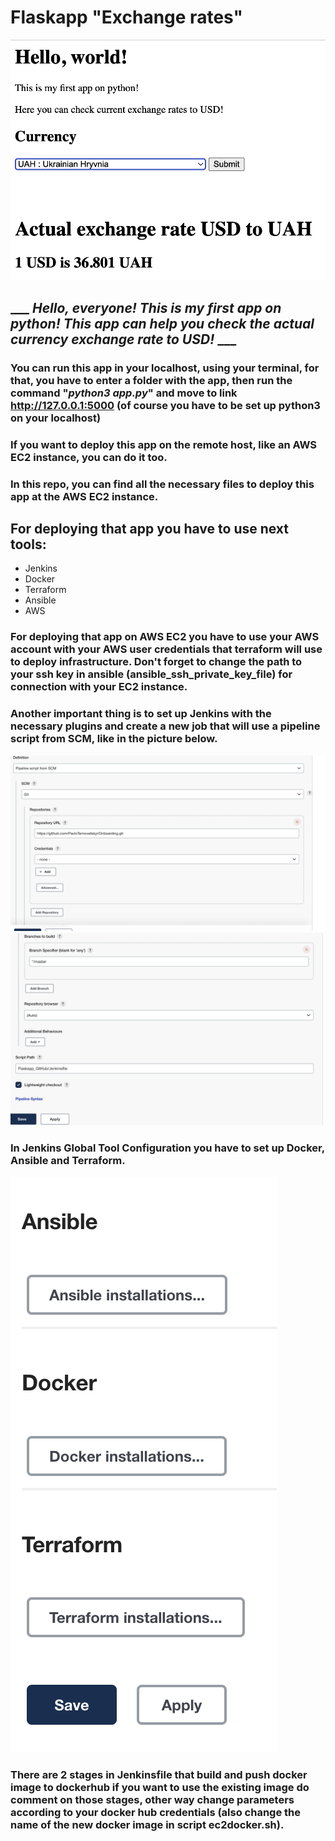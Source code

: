 # Flaskapp "Exchange rates" 

![Main image](img/flaskapp.png)

## ___ *Hello, everyone! This is my first app on python! This app can help you check the actual currency exchange rate to USD!* ___

 ### You can run this app in your localhost, using your terminal, for that, you have to enter a folder with the app, then run the command "*python3 app.py*" and move to link http://127.0.0.1:5000 (of course you have to be set up python3 on your localhost) 

### If you want to deploy this app on the remote host, like an AWS EC2 instance, you can do it too.
### In this repo, you can find all the necessary files to deploy this app at the AWS EC2 instance.


## For deploying that app you have to use next tools:
- Jenkins 
- Docker
- Terraform
- Ansible
- AWS  

### For deploying that app on AWS EC2 you have to use your AWS account with your AWS user credentials that terraform will use to deploy infrastructure. Don't forget to change the path to your ssh key in ansible (ansible_ssh_private_key_file) for connection with your EC2 instance.

### Another important thing is to set up Jenkins with the necessary plugins and create a new job that will use a pipeline script from SCM, like in the picture below.
![jenkins job1](img/pipeline1.png)
![jenkins job2](img/pipeline2.png)
### In Jenkins Global Tool Configuration you have to set up Docker, Ansible and Terraform.
![jenkins gtc](img/gtc.png)

 ### There are 2 stages in Jenkinsfile that build and push docker image to dockerhub if you want to use the existing image do comment on those stages, other way change parameters according to your docker hub credentials (also change the name of the new docker image in script **ec2docker.sh**).
